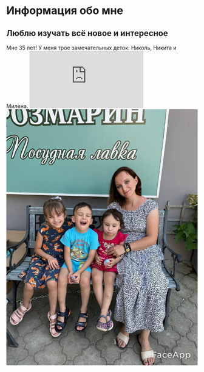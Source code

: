 # Информация обо мне
## Люблю изучать всё новое и интересное
Мне 35 лет! У меня трое замечательных деток: Николь, Никита и Милена.
![Люблю любоваться природой](https://ru.freepik.com/free-photo/river-surrounded-by-forests-under-a-cloudy-sky-in-thuringia-in-germany_13291760.htm#query=%D0%BF%D1%80%D0%B8%D1%80%D0%BE%D0%B4%D0%B0&position=1&from_view=keyword&track=sph)
![Моя семья](image.png)

